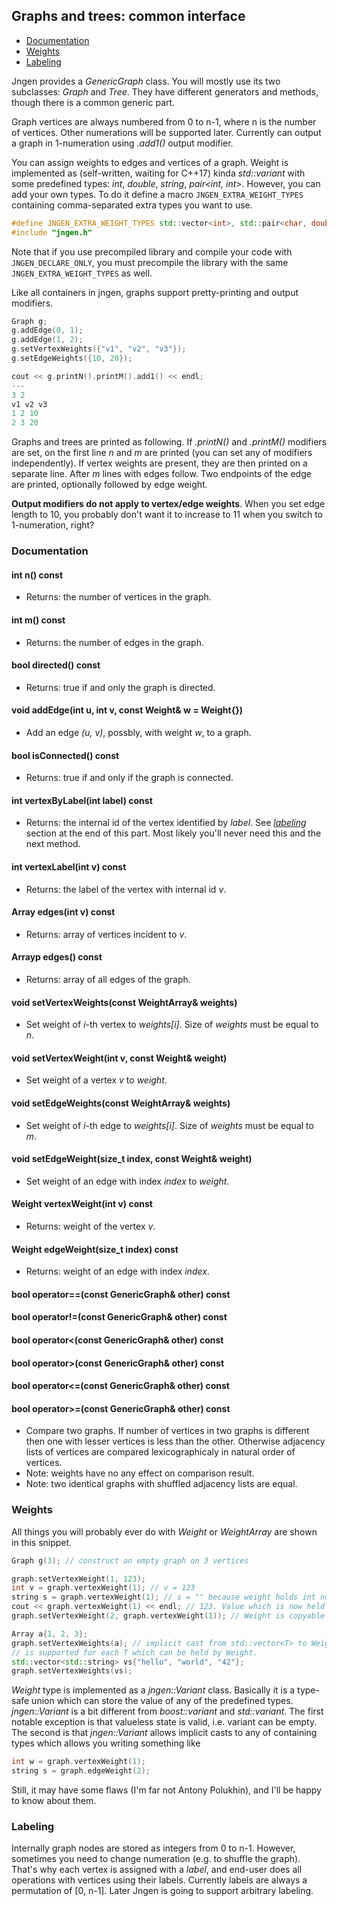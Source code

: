 ## Graphs and trees: common interface

* [Documentation](#document)
* [Weights](#weights)
* [Labeling](#labeling)

Jngen provides a *GenericGraph* class. You will mostly use its two subclasses: *Graph* and *Tree*. They have different generators and methods, though there is a common generic part.

Graph vertices are always numbered from 0 to n-1, where n is the number of vertices. Other numerations will be supported later. Currently can output a graph in 1-numeration using *.add1()* output modifier.

You can assign weights to edges and vertices of a graph. Weight is implemented as (self-written, waiting for C++17) kinda *std::variant* with some predefined types: *int*, *double*, *string*, *pair&lt;int, int>*. However, you can add your own types. To do it define a macro `JNGEN_EXTRA_WEIGHT_TYPES` containing comma-separated extra types you want to use.

```cpp
#define JNGEN_EXTRA_WEIGHT_TYPES std::vector<int>, std::pair<char, double>
#include "jngen.h"
```

Note that if you use precompiled library and compile your code with `JNGEN_DECLARE_ONLY`, you must precompile the library with the same `JNGEN_EXTRA_WEIGHT_TYPES` as well.

Like all containers in jngen, graphs support pretty-printing and output modifiers.

```cpp
Graph g;
g.addEdge(0, 1);
g.addEdge(1, 2);
g.setVertexWeights({"v1", "v2", "v3"});
g.setEdgeWeights({10, 20});

cout << g.printN().printM().add1() << endl;
---
3 2
v1 v2 v3
1 2 10
2 3 20
```

Graphs and trees are printed as following. If *.printN()* and *.printM()* modifiers are set, on the first line *n* and *m* are printed (you can set any of modifiers independently). If vertex weights are present, they are then printed on a separate line. After *m* lines with edges follow. Two endpoints of the edge are printed, optionally followed by edge weight.

**Output modifiers do not apply to vertex/edge weights**. When you set edge length to 10, you probably don't want it to increase to 11 when you switch to 1-numeration, right?

### Documentation

#### int n() const
* Returns: the number of vertices in the graph.
#### int m() const
* Returns: the number of edges in the graph.
#### bool directed() const
* Returns: true if and only the graph is directed.
#### void addEdge(int u, int v, const Weight& w = Weight{})
* Add an edge *(u, v)*, possbly, with weight *w*, to a graph.
#### bool isConnected() const
* Returns: true if and only if the graph is connected.
#### int vertexByLabel(int label) const
* Returns: the internal id of the vertex identified by *label*. See [*labeling*](#labeling) section at the end of this part. Most likely you'll never need this and the next method.
#### int vertexLabel(int v) const
* Returns: the label of the vertex with internal id *v*.
#### Array edges(int v) const
* Returns: array of vertices incident to *v*.
#### Arrayp edges() const
* Returns: array of all edges of the graph.
#### void setVertexWeights(const WeightArray& weights)
* Set weight of *i*-th vertex to *weights[i]*. Size of *weights* must be equal to *n*.
#### void setVertexWeight(int v, const Weight& weight)
* Set weight of a vertex *v* to *weight*.
#### void setEdgeWeights(const WeightArray& weights)
* Set weight of *i*-th edge to *weights[i]*. Size of *weights* must be equal to *m*.
#### void setEdgeWeight(size_t index, const Weight& weight)
* Set weight of an edge with index *index* to *weight*.
#### Weight vertexWeight(int v) const
* Returns: weight of the vertex *v*.
#### Weight edgeWeight(size_t index) const
* Returns: weight of an edge with index *index*.
#### bool operator==(const GenericGraph& other) const
#### bool operator!=(const GenericGraph& other) const
#### bool operator&lt;(const GenericGraph& other) const
#### bool operator&gt;(const GenericGraph& other) const
#### bool operator&lt;=(const GenericGraph& other) const
#### bool operator&gt;=(const GenericGraph& other) const
* Compare two graphs. If number of vertices in two graphs is different then one with lesser vertices is less than the other. Otherwise adjacency lists of vertices are compared lexicographicaly in natural order of vertices.
* Note: weights have no any effect on comparison result.
* Note: two identical graphs with shuffled adjacency lists are equal.

### Weights
All things you will probably ever do with *Weight* or *WeightArray* are shown in this snippet.

```cpp
Graph g(3); // construct an empty graph on 3 vertices

graph.setVertexWeight(1, 123);
int v = graph.vertexWeight(1); // v = 123
string s = graph.vertexWeight(1); // s = "" because weight holds int now.
cout << graph.vertexWeight(1) << endl; // 123. Value which is now held is printed.
graph.setVertexWeight(2, graph.vertexWeight(1)); // Weight is copyable as wwell.

Array a{1, 2, 3};
graph.setVertexWeights(a); // implicit cast from std::vector<T> to WeightArray
// is supported for each T which can be held by Weight.
std::vector<std::string> vs{"hello", "world", "42"};
graph.setVertexWeights(vs);
```

*Weight* type is implemented as a *jngen::Variant* class. Basically it is a type-safe union which can store the value of any of the predefined types. *jngen::Variant* is a bit different from *boost::variant* and *std::variant*. The first notable exception is that valueless state is valid, i.e. variant can be empty. The second is that *jngen::Variant* allows implicit casts to any of containing types which allows you writing something like

```cpp
int w = graph.vertexWeight(1);
string s = graph.edgeWeight(2);
```

Still, it may have some flaws (I'm far not Antony Polukhin), and I'll be happy to know about them.

### Labeling
Internally graph nodes are stored as integers from 0 to n-1. However, sometimes you need to change numeration (e.g. to shuffle the graph). That's why each vertex is assigned with a *label*, and end-user does all operations with vertices using their labels. Currently labels are always a permutation of [0, n-1]. Later Jngen is going to support arbitrary labeling.
